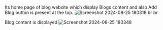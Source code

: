Its home page of blog website which display Blogs content and also Add Blog button is present at the top.
![Screenshot 2024-08-25 180318](https://github.com/user-attachments/assets/2763a4ff-1299-4cbc-a310-2ea1d06e51e9)
br
br

Blog content is displayed 
![Screenshot 2024-08-25 180348](https://github.com/user-attachments/assets/a4b2a0ff-f45a-4c04-8134-8df5e2579360)
